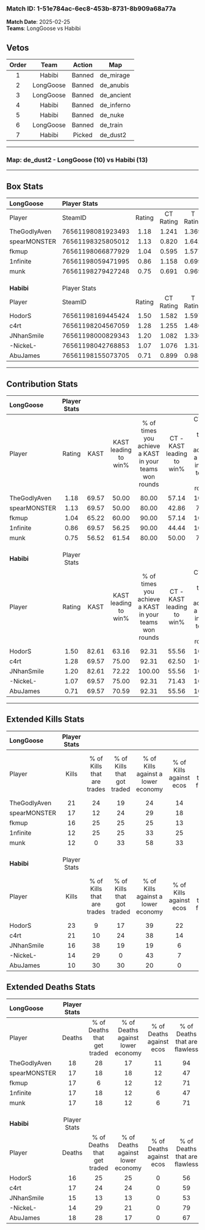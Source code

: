 ### Match ID: 1-51e784ac-6ec8-453b-8731-8b909a68a77a  
**Match Date**: 2025-02-25  
**Teams**: LongGoose vs Habibi  

## Vetos  

| Order | Team | Action | Map |
| :---: | :--: | :----: | --- |
| 1 | Habibi | Banned | de_mirage |
| 2 | LongGoose | Banned | de_anubis |
| 3 | LongGoose | Banned | de_ancient |
| 4 | Habibi | Banned | de_inferno |
| 5 | Habibi | Banned | de_nuke |
| 6 | LongGoose | Banned | de_train |
| 7 | Habibi | Picked | de_dust2 |

---  

### **Map**: de_dust2 - LongGoose (10) vs Habibi (13)  
---  

## Box Stats  

| **LongGoose** | Player Stats      |        |           |          |       |      |       |         |        |      |     |
| :- | :- | :-: | :-: | :-: | :-: | :-: | :-: | :-: | :-: | :-: | :-: |
| Player        | SteamID           | Rating | CT Rating | T Rating | KAST  | ADR  | Kills | Assists | Deaths | K/D  | HS% |
| TheGodlyAven  | 76561198081923493 |  1.18  |   1.241   |  1.369   | 69.57 | 74.5 |  21   |    1    |   18   | 1.17 | 80  |
| spearMONSTER  | 76561198325805012 |  1.13  |   0.820   |  1.642   | 69.57 | 92.1 |  17   |    6    |   17   | 1.00 | 41  |
| fkmup         | 76561198066877929 |  1.04  |   0.595   |  1.577   | 65.22 | 83.1 |  16   |    7    |   17   | 0.94 | 75  |
| 1nfinite      | 76561198059471995 |  0.86  |   1.158   |  0.699   | 69.57 | 63.0 |  12   |    7    |   17   | 0.71 | 16  |
| munk          | 76561198279427248 |  0.75  |   0.691   |  0.969   | 56.52 | 64.4 |  12   |    4    |   17   | 0.71 | 25  |
|               |                   |        |           |          |       |      |       |         |        |      |     |
|               |                   |        |           |          |       |      |       |         |        |      |     |
|               |                   |        |           |          |       |      |       |         |        |      |     |
| **Habibi**    | Player Stats      |        |           |          |       |      |       |         |        |      |     |
| Player        | SteamID           | Rating | CT Rating | T Rating | KAST  | ADR  | Kills | Assists | Deaths | K/D  | HS% |
| HodorS        | 76561198169445424 |  1.50  |   1.582   |  1.597   | 82.61 | 97.9 |  23   |    6    |   16   | 1.44 | 30  |
| c4rt          | 76561198204567059 |  1.28  |   1.255   |  1.480   | 69.57 | 91.7 |  21   |    5    |   17   | 1.24 | 42  |
| JNhanSmile    | 76561198000829343 |  1.20  |   1.082   |  1.336   | 82.61 | 78.7 |  16   |    7    |   15   | 1.07 | 56  |
| -NickeL-      | 76561198042768853 |  1.07  |   1.076   |  1.314   | 69.57 | 85.4 |  14   |    6    |   14   | 1.00 | 28  |
| AbuJames      | 76561198155073705 |  0.71  |   0.899   |  0.985   | 69.57 | 51.4 |  10   |    5    |   18   | 0.56 | 70  |
---  

## Contribution Stats  

| **LongGoose** | Player Stats |       |                      |                                                        |                           |                                                             |                          |                                                            |
| :- | :-: | :-: | :-: | :-: | :-: | :-: | :-: | :-: |
| Player        |    Rating    | KAST  | KAST leading to win% | % of times you achieve a KAST in your teams won rounds | CT - KAST leading to win% | CT - % of times you achieve a KAST in your teams won rounds | T - KAST leading to win% | T - % of times you achieve a KAST in your teams won rounds |
| TheGodlyAven  |     1.18     | 69.57 |        50.00         |                         80.00                          |           57.14           |                           100.00                            |          44.44           |                           66.67                            |
| spearMONSTER  |     1.13     | 69.57 |        50.00         |                         80.00                          |           42.86           |                            75.00                            |          55.56           |                           83.33                            |
| fkmup         |     1.04     | 65.22 |        60.00         |                         90.00                          |           57.14           |                           100.00                            |          62.50           |                           83.33                            |
| 1nfinite      |     0.86     | 69.57 |        56.25         |                         90.00                          |           44.44           |                           100.00                            |          71.43           |                           83.33                            |
| munk          |     0.75     | 56.52 |        61.54         |                         80.00                          |           50.00           |                            75.00                            |          71.43           |                           83.33                            |
|               |              |       |                      |                                                        |                           |                                                             |                          |                                                            |
|               |              |       |                      |                                                        |                           |                                                             |                          |                                                            |
|               |              |       |                      |                                                        |                           |                                                             |                          |                                                            |
| **Habibi**    | Player Stats |       |                      |                                                        |                           |                                                             |                          |                                                            |
| Player        |    Rating    | KAST  | KAST leading to win% | % of times you achieve a KAST in your teams won rounds | CT - KAST leading to win% | CT - % of times you achieve a KAST in your teams won rounds | T - KAST leading to win% | T - % of times you achieve a KAST in your teams won rounds |
| HodorS        |     1.50     | 82.61 |        63.16         |                         92.31                          |           55.56           |                           100.00                            |          70.00           |                           87.50                            |
| c4rt          |     1.28     | 69.57 |        75.00         |                         92.31                          |           62.50           |                           100.00                            |          87.50           |                           87.50                            |
| JNhanSmile    |     1.20     | 82.61 |        72.22         |                         100.00                         |           55.56           |                           100.00                            |          88.89           |                           100.00                           |
| -NickeL-      |     1.07     | 69.57 |        75.00         |                         92.31                          |           71.43           |                           100.00                            |          77.78           |                           87.50                            |
| AbuJames      |     0.71     | 69.57 |        70.59         |                         92.31                          |           55.56           |                           100.00                            |          87.50           |                           87.50                            |
---  

## Extended Kills Stats  

| **LongGoose** | Player Stats |                            |                            |                                    |                         |                              |                                 |                                       |                    |           |
| :- | :-: | :-: | :-: | :-: | :-: | :-: | :-: | :-: | :-: | :-: |
| Player        |    Kills     | % of Kills that are trades | % of Kills that got traded | % of Kills against a lower economy | % of Kills against ecos | % of Kills that are flawless | % of Kills that are close duels | % of Kills that are assisted by flash | Pistol Round Kills | AWP Kills |
| TheGodlyAven  |      21      |             24             |             19             |                 24                 |           14            |              57              |                0                |                   0                   |         4          |     0     |
| spearMONSTER  |      17      |             12             |             24             |                 29                 |           18            |              41              |                6                |                   0                   |         1          |     0     |
| fkmup         |      16      |             25             |             25             |                 25                 |           13            |              69              |               19                |                   0                   |         0          |     0     |
| 1nfinite      |      12      |             25             |             25             |                 33                 |           25            |              58              |                8                |                   0                   |         2          |     0     |
| munk          |      12      |             0              |             33             |                 58                 |           33            |              92              |                0                |                   0                   |         0          |     2     |
|               |              |                            |                            |                                    |                         |                              |                                 |                                       |                    |           |
|               |              |                            |                            |                                    |                         |                              |                                 |                                       |                    |           |
|               |              |                            |                            |                                    |                         |                              |                                 |                                       |                    |           |
| **Habibi**    | Player Stats |                            |                            |                                    |                         |                              |                                 |                                       |                    |           |
| Player        |    Kills     | % of Kills that are trades | % of Kills that got traded | % of Kills against a lower economy | % of Kills against ecos | % of Kills that are flawless | % of Kills that are close duels | % of Kills that are assisted by flash | Pistol Round Kills | AWP Kills |
| HodorS        |      23      |             9              |             17             |                 39                 |           22            |              65              |                4                |                   0                   |         2          |    12     |
| c4rt          |      21      |             10             |             24             |                 38                 |           14            |              90              |               10                |                   0                   |         2          |     0     |
| JNhanSmile    |      16      |             38             |             19             |                 19                 |            6            |              69              |                0                |                   0                   |         3          |     0     |
| -NickeL-      |      14      |             29             |             0              |                 43                 |            7            |              36              |               21                |                   0                   |         0          |     0     |
| AbuJames      |      10      |             30             |             30             |                 20                 |            0            |              80              |                0                |                  10                   |         3          |     0     |
## Extended Deaths Stats  

| **LongGoose** | Player Stats |                             |                                   |                          |                               |                            |                           |               |
| :- | :-: | :-: | :-: | :-: | :-: | :-: | :-: | :-: |
| Player        |    Deaths    | % of Deaths that get traded | % of Deaths against lower economy | % of Deaths against ecos | % of Deaths that are flawless | % of Deaths that are close | % of Deaths while blinded | Deaths to AWP |
| TheGodlyAven  |      18      |             28              |                17                 |            11            |              94               |             0              |             0             |       2       |
| spearMONSTER  |      17      |             18              |                18                 |            12            |              47               |             12             |             0             |       5       |
| fkmup         |      17      |              6              |                12                 |            12            |              71               |             6              |             6             |       3       |
| 1nfinite      |      17      |             18              |                12                 |            6             |              47               |             12             |             0             |       0       |
| munk          |      17      |             18              |                12                 |            6             |              71               |             6              |             0             |       2       |
|               |              |                             |                                   |                          |                               |                            |                           |               |
|               |              |                             |                                   |                          |                               |                            |                           |               |
|               |              |                             |                                   |                          |                               |                            |                           |               |
| **Habibi**    | Player Stats |                             |                                   |                          |                               |                            |                           |               |
| Player        |    Deaths    | % of Deaths that get traded | % of Deaths against lower economy | % of Deaths against ecos | % of Deaths that are flawless | % of Deaths that are close | % of Deaths while blinded | Deaths to AWP |
| HodorS        |      16      |             25              |                25                 |            0             |              56               |             6              |             0             |       1       |
| c4rt          |      17      |             24              |                24                 |            0             |              59               |             18             |             0             |       0       |
| JNhanSmile    |      15      |             13              |                13                 |            0             |              53               |             7              |             0             |       0       |
| -NickeL-      |      14      |             29              |                21                 |            0             |              79               |             0              |             0             |       0       |
| AbuJames      |      18      |             28              |                17                 |            0             |              67               |             0              |             0             |       1       |
